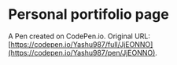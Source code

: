 # Personal portifolio page

A Pen created on CodePen.io. Original URL: [https://codepen.io/Yashu987/full/JjEONNO](https://codepen.io/Yashu987/pen/JjEONNO).


